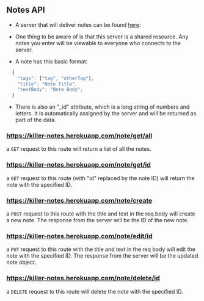 ## Notes API

- A server that will deliver notes can be found [here](https://killer-notes.herokuapp.com):

- One thing to be aware of is that this server is a shared resource. Any notes you enter will be viewable to everyone who connects to the server.

- A note has this basic format:

```js
  {
    "tags": ["tag", "otherTag"],
    "title": "Note Title",
    "textBody": "Note Body",
  }
```

- There is also an "\_id" attribute, which is a long string of numbers and letters. It is automatically assigned by the server and will be returned as part of the data.

### https://killer-notes.herokuapp.com/note/get/all

a `GET` request to this route will return a list of all the notes.

### https://killer-notes.herokuapp.com/note/get/id

a `GET` request to this route (with "id" replaced by the note ID) will return the note with the specified ID.

### https://killer-notes.herokuapp.com/note/create 

a `POST` request to this route with the title and text in the req.body will create a new note. The response from the server will be the ID of the new note.

### https://killer-notes.herokuapp.com/note/edit/id

a `PUT` request to this route with the title and text in the req body will edit the note with the specified ID. The response from the server will be the updated note object.

### https://killer-notes.herokuapp.com/note/delete/id

a `DELETE` request to this route will delete the note with the specified ID.
